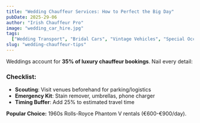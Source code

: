 ```yaml
---
title: "Wedding Chauffeur Services: How to Perfect the Big Day"
pubDate: 2025-29-06
author: "Irish Chauffeur Pro"
image: "wedding_car_hire.jpg"
tags:
  ["Wedding Transport", "Bridal Cars", "Vintage Vehicles", "Special Occasions"]
slug: "wedding-chauffeur-tips"
---
```


Weddings account for **35% of luxury chauffeur bookings**. Nail every detail:

### Checklist:

- **Scouting**: Visit venues beforehand for parking/logistics
- **Emergency Kit**: Stain remover, umbrellas, phone charger
- **Timing Buffer**: Add 25% to estimated travel time

**Popular Choice:** 1960s Rolls-Royce Phantom V rentals (€600-€900/day).
